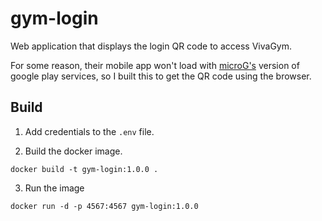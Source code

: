 # gym-login

Web application that displays the login QR code to access VivaGym.

For some reason, their mobile app won't load with [microG's](https://microg.org/) version of google play services, so I built this to get the QR code using the browser.

## Build

1. Add credentials to the `.env` file.

2. Build the docker image.
```
docker build -t gym-login:1.0.0 .
```

3. Run the image
```
docker run -d -p 4567:4567 gym-login:1.0.0
```
